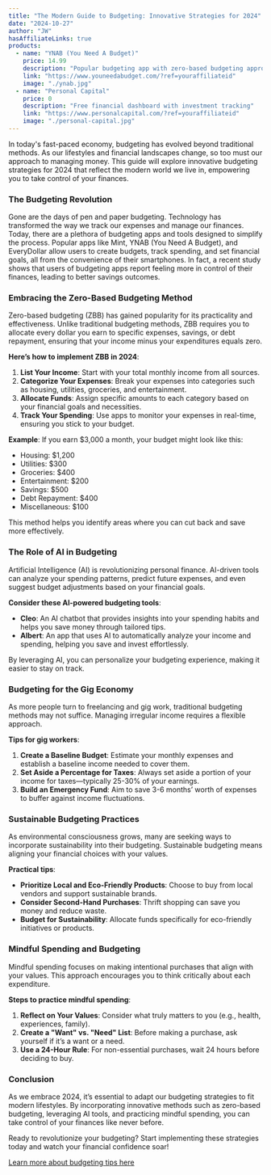 ```yaml
---
title: "The Modern Guide to Budgeting: Innovative Strategies for 2024"
date: "2024-10-27"
author: "JW"
hasAffiliateLinks: true
products:
  - name: "YNAB (You Need A Budget)"
    price: 14.99
    description: "Popular budgeting app with zero-based budgeting approach"
    link: "https://www.youneedabudget.com/?ref=youraffiliateid"
    image: "./ynab.jpg"
  - name: "Personal Capital"
    price: 0
    description: "Free financial dashboard with investment tracking"
    link: "https://www.personalcapital.com/?ref=youraffiliateid"
    image: "./personal-capital.jpg"
---
```


In today's fast-paced economy, budgeting has evolved beyond traditional methods. As our lifestyles and financial landscapes change, so too must our approach to managing money. This guide will explore innovative budgeting strategies for 2024 that reflect the modern world we live in, empowering you to take control of your finances.

### The Budgeting Revolution

Gone are the days of pen and paper budgeting. Technology has transformed the way we track our expenses and manage our finances. Today, there are a plethora of budgeting apps and tools designed to simplify the process. Popular apps like Mint, YNAB (You Need A Budget), and EveryDollar allow users to create budgets, track spending, and set financial goals, all from the convenience of their smartphones. In fact, a recent study shows that users of budgeting apps report feeling more in control of their finances, leading to better savings outcomes.

### Embracing the Zero-Based Budgeting Method

Zero-based budgeting (ZBB) has gained popularity for its practicality and effectiveness. Unlike traditional budgeting methods, ZBB requires you to allocate every dollar you earn to specific expenses, savings, or debt repayment, ensuring that your income minus your expenditures equals zero.

**Here’s how to implement ZBB in 2024**:

1. **List Your Income**: Start with your total monthly income from all sources.
2. **Categorize Your Expenses**: Break your expenses into categories such as housing, utilities, groceries, and entertainment.
3. **Allocate Funds**: Assign specific amounts to each category based on your financial goals and necessities.
4. **Track Your Spending**: Use apps to monitor your expenses in real-time, ensuring you stick to your budget.

**Example**: If you earn $3,000 a month, your budget might look like this:

- Housing: $1,200
- Utilities: $300
- Groceries: $400
- Entertainment: $200
- Savings: $500
- Debt Repayment: $400
- Miscellaneous: $100

This method helps you identify areas where you can cut back and save more effectively.

### The Role of AI in Budgeting

Artificial Intelligence (AI) is revolutionizing personal finance. AI-driven tools can analyze your spending patterns, predict future expenses, and even suggest budget adjustments based on your financial goals.

**Consider these AI-powered budgeting tools**:

- **Cleo**: An AI chatbot that provides insights into your spending habits and helps you save money through tailored tips.
- **Albert**: An app that uses AI to automatically analyze your income and spending, helping you save and invest effortlessly.

By leveraging AI, you can personalize your budgeting experience, making it easier to stay on track.

### Budgeting for the Gig Economy

As more people turn to freelancing and gig work, traditional budgeting methods may not suffice. Managing irregular income requires a flexible approach.

**Tips for gig workers**:

1. **Create a Baseline Budget**: Estimate your monthly expenses and establish a baseline income needed to cover them.
2. **Set Aside a Percentage for Taxes**: Always set aside a portion of your income for taxes—typically 25-30% of your earnings.
3. **Build an Emergency Fund**: Aim to save 3-6 months’ worth of expenses to buffer against income fluctuations.

### Sustainable Budgeting Practices

As environmental consciousness grows, many are seeking ways to incorporate sustainability into their budgeting. Sustainable budgeting means aligning your financial choices with your values.

**Practical tips**:

- **Prioritize Local and Eco-Friendly Products**: Choose to buy from local vendors and support sustainable brands.
- **Consider Second-Hand Purchases**: Thrift shopping can save you money and reduce waste.
- **Budget for Sustainability**: Allocate funds specifically for eco-friendly initiatives or products.

### Mindful Spending and Budgeting

Mindful spending focuses on making intentional purchases that align with your values. This approach encourages you to think critically about each expenditure.

**Steps to practice mindful spending**:

1. **Reflect on Your Values**: Consider what truly matters to you (e.g., health, experiences, family).
2. **Create a "Want" vs. "Need" List**: Before making a purchase, ask yourself if it’s a want or a need.
3. **Use a 24-Hour Rule**: For non-essential purchases, wait 24 hours before deciding to buy.

### Conclusion

As we embrace 2024, it’s essential to adapt our budgeting strategies to fit modern lifestyles. By incorporating innovative methods such as zero-based budgeting, leveraging AI tools, and practicing mindful spending, you can take control of your finances like never before.

Ready to revolutionize your budgeting? Start implementing these strategies today and watch your financial confidence soar!

[Learn more about budgeting tips here](https://example.com)